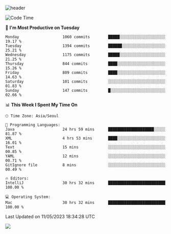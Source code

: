![header](https://capsule-render.vercel.app/api?type=Egg&color=timeAuto&height=300&section=header&text=PoPo&fontSize=90&animation=fadeIn)

  <!--START_SECTION:waka-->
![Code Time](http://img.shields.io/badge/Code%20Time-782%20hrs%2024%20mins-blue)

📅 **I'm Most Productive on Tuesday** 

```text
Monday                   1060 commits        █████░░░░░░░░░░░░░░░░░░░░   19.17 % 
Tuesday                  1394 commits        ██████░░░░░░░░░░░░░░░░░░░   25.21 % 
Wednesday                1175 commits        █████░░░░░░░░░░░░░░░░░░░░   21.25 % 
Thursday                 844 commits         ████░░░░░░░░░░░░░░░░░░░░░   15.26 % 
Friday                   809 commits         ████░░░░░░░░░░░░░░░░░░░░░   14.63 % 
Saturday                 101 commits         ░░░░░░░░░░░░░░░░░░░░░░░░░   01.83 % 
Sunday                   147 commits         █░░░░░░░░░░░░░░░░░░░░░░░░   02.66 % 
```


📊 **This Week I Spent My Time On** 

```text
🕑︎ Time Zone: Asia/Seoul

💬 Programming Languages: 
Java                     24 hrs 59 mins      ████████████████████░░░░░   81.87 % 
XML                      4 hrs 53 mins       ████░░░░░░░░░░░░░░░░░░░░░   16.01 % 
Text                     15 mins             ░░░░░░░░░░░░░░░░░░░░░░░░░   00.85 % 
YAML                     12 mins             ░░░░░░░░░░░░░░░░░░░░░░░░░   00.71 % 
GitIgnore file           8 mins              ░░░░░░░░░░░░░░░░░░░░░░░░░   00.49 % 

🔥 Editors: 
IntelliJ                 30 hrs 32 mins      █████████████████████████   100.00 % 

💻 Operating System: 
Mac                      30 hrs 32 mins      █████████████████████████   100.00 % 
```


 Last Updated on 11/05/2023 18:34:28 UTC
<!--END_SECTION:waka-->



<img src="https://capsule-render.vercel.app/api?type=Egg&color=timeAuto&height=300&section=footer&text=PoPo&fontSize=90&animation=fadeIn&reversal=true" />
